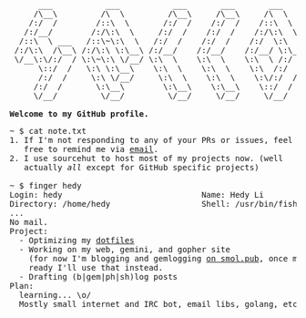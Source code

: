 <pre>
      ___           ___           ___       ___       ___     
     /\__\         /\  \         /\__\     /\__\     /\  \    
    /:/  /        /::\  \       /:/  /    /:/  /    /::\  \   
   /:/__/        /:/\:\  \     /:/  /    /:/  /    /:/\:\  \  
  /::\  \ ___   /::\~\:\  \   /:/  /    /:/  /    /:/  \:\  \ 
 /:/\:\  /\__\ /:/\:\ \:\__\ /:/__/    /:/__/    /:/__/ \:\__\
 \/__\:\/:/  / \:\~\:\ \/__/ \:\  \    \:\  \    \:\  \ /:/  /
      \::/  /   \:\ \:\__\    \:\  \    \:\  \    \:\  /:/  / 
      /:/  /     \:\ \/__/     \:\  \    \:\  \    \:\/:/  /  
     /:/  /       \:\__\        \:\__\    \:\__\    \::/  /   
     \/__/         \/__/         \/__/     \/__/     \/__/    

<strong>Welcome to my GitHub profile.</strong>
</pre>
<pre>
~ $ cat note.txt
1. If I'm not responding to any of your PRs or issues, feel
   free to remind me via <a href="mailto:hedy@tilde.cafe">email</a>.
2. I use sourcehut to host most of my projects now. (well
   actually <em>all</em> except for GitHub specific projects)

~ $ finger hedy
Login: hedy                             Name: Hedy Li
Directory: /home/hedy                   Shell: /usr/bin/fish
...
No mail.
Project:
  - Optimizing my <a href="https://github.com/hedythedev/dotfiles">dotfiles</a>
  - Working on my web, gemini, and gopher site
    (for now I'm blogging and gemlogging <a href="hedy.smol.pub">on smol.pub</a>, once my own site is
    ready I'll use that instead.
  - Drafting (b|gem|ph|sh)log posts
Plan:
  learning... \o/
  Mostly small internet and IRC bot, email libs, golang, etc and related stuff
</pre>

<!-- This profile readme is WIP :) -->
